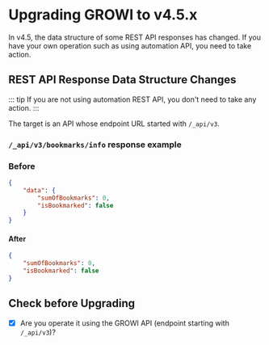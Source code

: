# Upgrading GROWI to v4.5.x

In v4.5, the data structure of some REST API responses has changed.
If you have your own operation such as using automation API, you need to take action.



## REST API Response Data Structure Changes

::: tip
If you are not using automation REST API, you don't need to take any action.
:::

The target is an API whose endpoint URL started with `/_api/v3`.

### `/_api/v3/bookmarks/info` response example

### Before

```json
{
    "data": {
        "sumOfBookmarks": 0,
        "isBookmarked": false
    }
}
```

#### After

```json
{
    "sumOfBookmarks": 0,
    "isBookmarked": false
}
```



## Check before Upgrading

- [x] Are you operate it using the GROWI API (endpoint starting with `/_api/v3`)?
